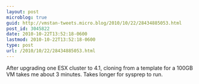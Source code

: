 ```yaml
---
layout: post
microblog: true
guid: http://vmstan-tweets.micro.blog/2010/10/22/28434885053.html
post_id: 3045822
date: 2010-10-22T13:52:18-0600
lastmod: 2010-10-22T13:52:18-0600
type: post
url: /2010/10/22/28434885053.html
---
```

After upgrading one ESX cluster to 4.1, cloning from a template for a 100GB VM takes me about 3 minutes. Takes longer for sysprep to run.

